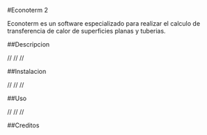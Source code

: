 #Econoterm 2

Econoterm es un software especializado para realizar el calculo de transferencia de calor
de superficies planas y tuberias.

##Descripcion

//
//
//

##Instalacion

//
//
//

##Uso

//
//
//

##Creditos

